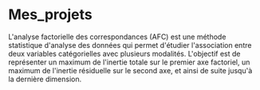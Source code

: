 # Mes_projets
L'analyse factorielle des correspondances (AFC) est une méthode statistique d'analyse des données qui permet d'étudier l'association entre deux variables catégorielles avec plusieurs modalités. L'objectif est de représenter un maximum de l'inertie totale sur le premier axe factoriel, un maximum de l'inertie résiduelle sur le second axe, et ainsi de suite jusqu'à la dernière dimension.
